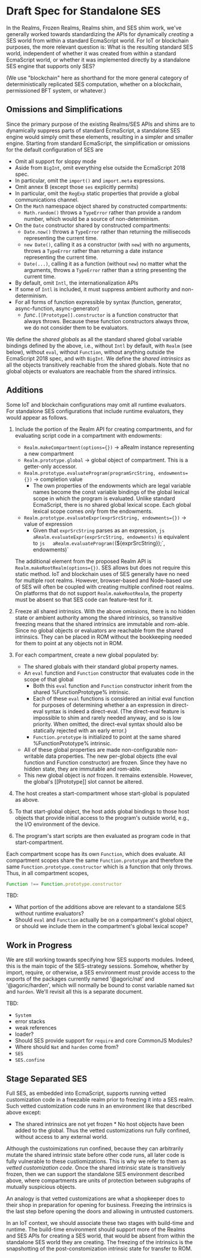 # Draft Spec for Standalone SES

In the Realms, Frozen Realms, Realms shim, and SES shim work, we've
generally worked towards standardizing the APIs for dynamically
*creating* a SES world from within a standard EcmaScript world. For IoT
or blockchain purposes, the more relevant question is: What is the
resulting standard SES world, independent of whether it was created from
within a standard EcmaScript world, or whether it was implemented
directly by a standalone SES engine that supports only SES?

(We use "blockchain" here as shorthand for the more general category of
deterministically replicated SES computation, whether on a blockchain,
permissioned BFT system, or whatever.)

## Omissions and Simplifications

Since the primary purpose of the existing Realms/SES APIs and shims are to
dynamically suppress parts of standard EcmaScript, a standalone SES engine
would simply omit these elements, resulting in a simpler and smaller
engine. Starting from standard EcmaScript, the simplification or omissions for
the default configuration of SES are

 * Omit all support for sloppy mode
 * Aside from `BigInt`, omit everything else outside the EcmaScript 2018 spec.
 * In particular, omit the `import()` and `import.meta` expressions.
 * Omit annex B (except those `ses` explicitly permits)
 * In particular, omit the `RegExp` static properties that provide a global
   communications channel.
 * On the `Math` namespace object shared by constructed compartments:
   - `Math.random()` throws a `TypeError` rather than provide a random number,
     which would be a source of non-determinism.
 * On the `Date` constructor shared by constructed compartments:
   - `Date.now()` throws a `TypeError` rather than returning the millisecods
     representing the current time.
   - `new Date()`, calling it as a constructor (with `new`) with no arguments,
     throws a `TypeError` rather than returning a date instance
     representing the current time.
   - `Date(...)`, calling it as a function (without `new`) no matter what
     the arguments, throws a `TypeError` rather than a string presenting
     the current time.
 * By default, omit `Intl`, the internationalization APIs
 * If some of `Intl` is included, it must suppress ambient authority and
   non-determinism.
 * For all forms of function expressible by syntax (function, generator,
   async-function, async-generator)
   * *func*`.[[Prototype]].constructor` is a function constructor that always
     throws. Because these function constructors always throw, we do not
     consider them to be evaluators.

We define the *shared globals* as all the standard shared global
variable bindings defined by the above, i.e., without `Intl` by default,
with `Realm` (see below), without `eval`, without `Function`, without
anything outside the EcmaScript 2018 spec, and with `BigInt`. We define
the *shared intrinsics* as all the objects transitively reachable from
the shared globals. Note that no global objects or evaluators are
reachable from the shared intrinsics.

## Additions

Some IoT and blockchain configurations may omit all runtime evaluators.
For standalone SES configurations that include runtime evaluators, they
would appear as follows.

1.  Include the portion of the Realm API for creating compartments, and
    for evaluating script code in a compartment with endowments:

    -   `Realm.makeCompartment(options={})` -> aRealm instance
        representing a new compartment
    -   `Realm.prototype.global` -> global object of compartment.
        This is a getter-only accessor.
    -   `Realm.prototype.evaluateProgram(programSrcString, endowments={})`
        -> completion value
        -   The own properties of the endowments which are legal
            variable names become the const variable bindings of the
            global lexical scope in which the program is evaluated.
            Unlike standard EcmaScript, there is no shared global
            lexical scope. Each global lexical scope comes *only* from
            the endowments.
    -   `Realm.prototype.evaluateExpr(exprSrcString, endowments={})`
        -> value of expression
        -   Given that `exprSrcString` parses as an expression,
            `js   aRealm.evaluateExpr(exprSrcString, endowments)` is
            equivalent to
            `js   aRealm.evaluateProgram(`(\${exprSrcString});\`,
            endowments)\`

    The additional element from the proposed Realm API is
    `Realm.makeRootRealm(options={})`. SES allows but does not require
    this static method. IoT and blockchain uses of SES generally have no
    need for multiple root realms. However, browser-based and Node-based
    use of SES will often be coupled with creating multiple confined
    root realms. On platforms that do not support `Realm.makeRootRealm`,
    the property must be absent so that SES code can feature-test for
    it.

2.  Freeze all shared intrinsics. With the above omissions, there is no
    hidden state or ambient authority among the shared intrinsics, so
    transitive freezing means that the shared intrinsics are immutable
    and rom-able. Since no global objects or evaluators are reachable
    from the shared intrinsics. They can be placed in ROM without the
    bookkeeping needed for them to point at any objects not in ROM.

3.  For each compartment, create a new global populated by:

    -   The shared globals with their standard global property names.
    -   An `eval` function and `Function` constructor that evaluates
        code in the scope of that global
        -   Both this `eval` function and `Function` constructor inherit
            from the shared %FunctionPrototype% intrinsic.
        -   Each of these `eval` functions is considered an initial eval
            function for purposes of determining whether a an expression
            in direct-eval syntax is indeed a direct-eval. (The
            direct-eval feature is impossible to shim and rarely needed
            anyway, and so is low priority. When omitted, the
            direct-eval syntax should also be statically rejected with
            an early error.)
        -   `Function.prototype` is initialized to point at the same
            shared %FunctionPrototype% intrinsic.
    -   All of these global properties are made non-configurable
        non-writable data properties. The new per-global objects (the
        eval function and Function constructor) are frozen. Since they
        have no hidden state, they are immutable and rom-able.
    -   This new global object is *not* frozen. It remains extensible.
        However, the global's \[\[Prototype\]\] slot cannot be altered.

4.  The host creates a start-compartment whose start-global is populated
    as above.

5.  To that start-global object, the host adds global bindings to those
    host objects that provide initial access to the program's outside
    world, e.g., the I/O environment of the device.

6.  The program's start scripts are then evaluated as program code in
    that start-compartment.

Each compartment scope has its own `Function`, which does evaluate. All
compartment scopes share the same `Function.prototype` and therefore the
same `Function.prototype.constructor` which is a function that only
throws. Thus, in all compartment scopes,

```javascript
Function !== Function.prototype.constructor
```

TBD:
 * What portion of the additions above are relevant to a standalone
SES without runtime evaluators?
 * Should `eval` and `Function` actually
be on a compartment's global object, or should we include them in the
compartment's global lexical scope?

## Work in Progress

We are still working towards specifying how SES supports modules.
Indeed, this is the main topic of the SES-strategy sessions. Somehow,
whether by import, require, or otherwise, a SES environment must provide
access to the exports of the packages currently named '\@agoric/nat' and
'\@agoric/harden', which will normally be bound to const variable named
`Nat` and `harden`. We'll revisit all this is a separate document.

TBD:
 * `System`
 * error stacks
 * weak references
 * loader?
 * Should
SES provide support for `require` and core CommonJS Modules?
 * Where
should `Nat` and `harden` come from?
 * `SES`
 * `SES.confine`

## Stage Separated SES

Full SES, as embedded into EcmaScript, supports running vetted
customization code in a freezable realm prior to freezing it into a SES
realm. Such vetted customization code runs in an environment like that
described above except:
 * The shared intrinsics are not yet frozen \*
No host objects have been added to the global. Thus the vetted
customizations run fully confined, without access to any external world.

Although the custoimizations run confined, because they can arbitrarily
mutate the shared intrinsic state before other code runs, all later
code is fully vulnerable to these custiomizations. This is why we refer
to them as *vetted customization code*. Once the shared intrinsic state
is transitively frozen, then we can support the standalone SES
environment described above, where compartments are units of protection
between subgraphs of mutually suspicious objects.

An analogy is that vetted customizations are what a shopkeeper does to
their shop in preparation for opening for business. Freezing the
intrinsics is the last step before opening the doors and allowing in
untrusted customers.

In an IoT context, we should associate these two stages with build-time
and runtime. The build-time environment should support more of the
Realms and SES APIs for creating a SES world, that would be absent from
within the standalone SES world they are creating. The freezing of the
intrinsics is the snapshotting of the post-constomization intrinsic
state for transfer to ROM.
